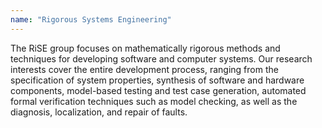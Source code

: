 ```yaml
---
name: "Rigorous Systems Engineering"
---
```

The RiSE group focuses on mathematically rigorous methods and
techniques for developing software and computer systems. Our research
interests cover the entire development process, ranging from the
specification of system properties, synthesis of software and hardware
components, model-based testing and test case generation, automated
formal verification techniques such as model checking, as well as the
diagnosis, localization, and repair of faults.
